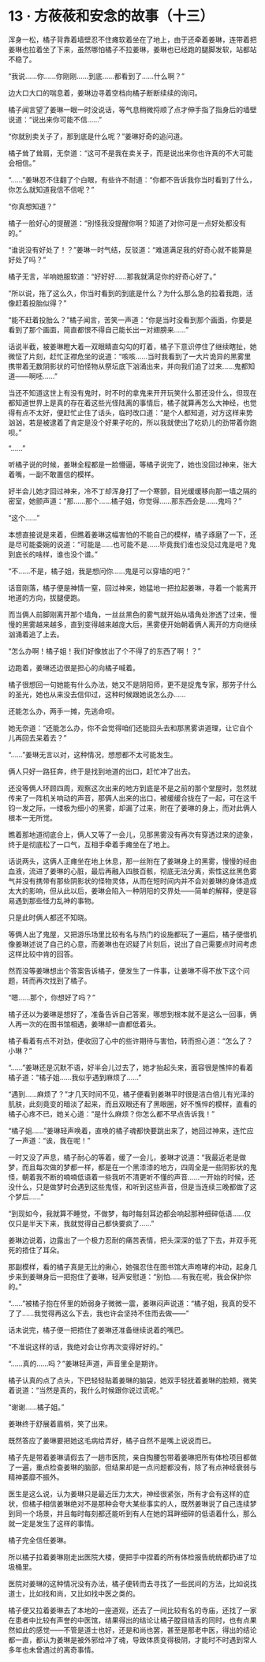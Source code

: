 # 13 · 方莜莜和安念的故事（十三）

浑身一松，橘子背靠着墙壁忍不住瘫软着坐在了地上，由于还牵着姜琳，连带着把姜琳也拉着坐了下来，虽然哪怕橘子不拉姜琳，姜琳也已经跑的腿脚发软，站都站不稳了。

“我说……你……你刚刚……到底……都看到了……什么啊？”

边大口大口的喘息着，姜琳边寻着空档向橘子断断续续的询问。

橘子闻言望了姜琳一眼一时没说话，等气息稍微捋顺了点才伸手指了指身后的墙壁说道：“说出来你可能不信……”

“你就别卖关子了，那到底是什么呢？”姜琳好奇的追问道。

橘子耸了耸肩，无奈道：“这可不是我在卖关子，而是说出来你也许真的不大可能会相信。”

“……”姜琳忍不住翻了个白眼，有些许不耐道：“你都不告诉我你当时看到了什么，你怎么就知道我信不信呢？”

“你真想知道？”

橘子一脸好心的提醒道：“别怪我没提醒你啊？知道了对你可是一点好处都没有的。”

“谁说没有好处了！？”姜琳一时气结，反驳道：“难道满足我的好奇心就不能算是好处了吗？”

橘子无言，半响她服软道：“好好好……那我就满足你的好奇心好了。”

“所以说，拖了这么久，你当时看到的到底是什么？为什么那么急的拉着我跑，活像赶着投胎似得？”

“能不赶着投胎么？”橘子闻言，苦笑一声道：“你是当时没看到那个画面，你要是看到了那个画面，简直都恨不得自己能长出一对翅膀来……”

话说半截，被姜琳瞪大着一双眼睛直勾勾的盯着，橘子下意识停住了继续瞎扯，她微怔了片刻，赶忙正襟危坐的说道：“咳咳……当时我看到了一大片诡异的黑雾里携带着无数阴影状的可怕怪物从祭坛底下汹涌出来，并向我们追了过来……鬼都知道——啊呸……”

当还不知道这世上有没有鬼时，时不时的拿鬼来开开玩笑什么那还没什么，但现在都知道世界上是真的存在着这些光怪陆离的事情后，橘子就算再怎么大神经，也觉得有点不太好，便赶忙止住了话头，临时改口道：“是个人都知道，对方这样来势汹汹，若是被逮着了肯定是没个好果子吃的，所以我就使出了吃奶儿的劲带着你跑呗。”

“……”

听橘子说的时候，姜琳全程都是一脸懵逼，等橘子说完了，她也没回过神来，张大着嘴，一副不敢置信的模样。

好半会儿她才回过神来，冷不丁却浑身打了一个寒颤，目光缓缓移向那一墙之隔的密室，她颤声道：“那……那个……橘子姐，你觉得……那东西会是……鬼吗？”

“这个……”

本想直接说是来着，但瞧着姜琳这幅害怕的不能自己的模样，橘子琢磨了一下，还是尽可能委婉的说道：“可能是……也可能不是……毕竟我们谁也没见过鬼是吧？鬼到底长的啥样，谁也没个谱。”

“不……不是，橘子姐，我是想问你……鬼是可以穿墙的吧？”

话音刚落，橘子便是神情一窒，回过神来，她猛地一把拉起姜琳，寻着一个能离开地道的方向，拔腿便跑。

而当俩人前脚刚离开那个墙角，一丝丝黑色的雾气就开始从墙角处渗透了过来，慢慢的黑雾越来越多，直到变得越来越庞大后，黑雾便开始朝着俩人离开的方向继续汹涌着追了上去。

“怎么办啊！橘子姐！我们好像放出了个不得了的东西了啊！？”

边跑着，姜琳还边很是担心的向橘子喊着。

橘子很想回一句她能有什么办法，她又不是阴阳师，更不是捉鬼专家，那劳子什么的圣光，她也从来没去信仰过，这种时候跟她说怎么办……

还能怎么办，两手一摊，先逃命呗。

她无奈道：“还能怎么办，你不会觉得咱们还能回头去和那黑雾讲道理，让它自个儿再回去呆着去？”

“……”姜琳无言以对，这种情况，想想都不太可能发生。

俩人只好一路狂奔，终于是找到地道的出口，赶忙冲了出去。

还没等俩人环顾四周，观察这次出来的地方到底是不是之前的那个堂屋时，忽然就传来了一阵机关响动的声音，那俩人出来的出口，被缓缓合拢在了一起，可在这千钧一发之际，一缕极为细小的黑雾，却漏了过来，附在了姜琳的身上，而对此俩人根本一无所觉。

瞧着那地道彻底合上，俩人又等了一会儿，见那黑雾没有再次有穿透过来的迹象，终于是彻底松了一口气，互相手牵着手瘫坐在了地上。

话说两头，这俩人正瘫坐在地上休息，那一丝附在了姜琳身上的黑雾，慢慢的经由血液，流进了姜琳的心脏，最后再融入四肢百骸，彻底无法分离，索性这丝黑色雾气并没有携带有那些阴影状的怪物灵体，从而在短时间内并不会对姜琳的身体造成太大的影响，但从此以后，姜琳会陷入一种阴阳的交界处——简单的解释，便是容易遇到那些怪力乱神的事物。

只是此时俩人都还不知晓。

等俩人出了鬼屋，又把游乐场里比较有名与热门的设施都玩了一遍后，橘子便借机像姜琳述说了自己的心意，而姜琳也在迟疑了片刻后，说出了自己需要点时间考虑这样比较中肯的回答。

然而没等姜琳想出个答案告诉橘子，便发生了一件事，让姜琳不得不放下这个问题，转而再次找到了橘子。

“嗯……那个，你想好了吗？”

橘子还以为姜琳是想好了，准备告诉自己答案，哪想到根本就不是这么一回事，俩人再一次的在图书馆相遇，姜琳却一直都低着头。

橘子看着有点不对劲，便收回了心中的些许期待与害怕，转而担心道：“怎么了？小琳？”

“……”姜琳还是沉默不语，好半会儿过去了，她才抬起头来，面容很是憔悴的看着橘子道：“橘子姐……我似乎遇到麻烦了……”

“遇到……麻烦了？”才几天时间不见，橘子便看到姜琳平时很是洁白倍儿有光泽的肌肤，此刻竟变的暗淡了起来，而且双眼还有了黑眼圈，好不憔悴的模样，直看的橘子心疼不已，她关心道：“是什么麻烦？你怎么都不早点告诉我！”

“橘子姐……”姜琳轻声唤着，直唤的橘子魂都快要跳出来了，她回过神来，连忙应了一声道：“诶，我在呢！”

一时又没了声息，橘子耐心的等着，缓了一会儿，姜琳才说道：“我最近老是做梦，而且每次做的梦都一样，都是在一个黑漆漆的地方，四周全是一些阴影状的鬼怪，朝着我不断的喃喃低语着一些我听不清更听不懂的声音……一开始的时候，还没什么，只是做梦时会遇到这些鬼怪，和听到这些声音，但是当连续三晚都做了这个梦后……”

“到现如今，我就算不睡觉，不做梦，每时每刻耳边都会响起那种细碎低语……仅仅只是半天下来，我就觉得自己都快要疯了……”

姜琳边说着，边露出了一个极力忍耐的痛苦表情，把头深深的低了下去，并双手死死的捂住了耳朵。

那副模样，看的橘子真是无比的揪心，她强忍住在图书馆大声咆哮的冲动，起身几步来到姜琳身后一把抱住了姜琳，轻声安慰道：“别怕……有我在呢，我会保护你的。”

“……”被橘子抱在怀里的娇弱身子微微一震，姜琳闷声说道：“橘子姐，我真的受不了了……我觉得再这么下去，我也许会坚持不住而去做——”

话未说完，橘子便一把捂住了姜琳还准备继续说着的嘴巴。

“不准说这样的话，我绝对会让你再次变得好好的。”

“……真的……吗？”姜琳轻声道，声音里全是期许。

橘子认真的点了点头，下巴轻轻贴着姜琳的脑袋，她双手轻抚着姜琳的脸颊，微笑着说道：“当然是真的，我什么时候跟你说过谎呢。”

“谢谢……橘子姐。”

姜琳终于舒展着眉梢，笑了出来。

既然答应了姜琳要把她这毛病给弄好，橘子自然不是嘴上说说而已。

橘子先是带着姜琳请假去了一趟市医院，亲自掏腰包带着姜琳把所有体检项目都做了一遍，重点检查姜琳的脑部，但结果却是一点问题都没有，除了有点神经衰弱与精神萎靡不振外。

医生是这么说，认为姜琳只是最近压力太大，神经很紧张，所有才会有这样的症状，但橘子相信姜琳绝对不是那种会夸大某些事实的人，既然姜琳说了自己连续梦到同一个场景，并且每时每刻都还能听到有人在她的耳畔细碎的低语着什么，那么就一定是发生了这样的事情。

橘子完全信任姜琳。

所以橘子拉着姜琳刚走出医院大楼，便把手中捏着的所有体检报告统统都扔进了垃圾桶里。

医院对姜琳的这种情况没有办法，橘子便转而去寻找了一些民间的方法，比如说找道士，比如找和尚，又比如找中医之类的。

橘子便又拉着姜琳去了本地的一座道观，还去了一间比较有名的寺庙，还找了一家在患者中比较有声誉的中医馆，结果得出的结论让橘子膛目结舌的同时，也有点果然如此的感觉——不管是道士也好，还是和尚也罢，甚至是那老中医，得出的结论都一直，都认为姜琳是被外邪给冲了魂，导致体质变得极阴，才能时不时遇到常人多年也未曾遇过的离奇事情。
